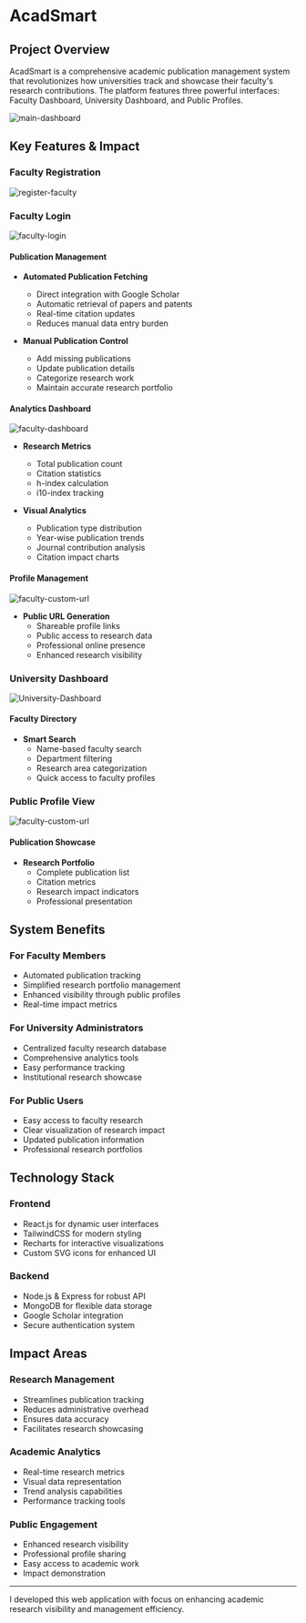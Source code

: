 # AcadSmart

## Project Overview
AcadSmart is a comprehensive academic publication management system that revolutionizes how universities track and showcase their faculty's research contributions. The platform features three powerful interfaces: Faculty Dashboard, University Dashboard, and Public Profiles.

![main-dashboard](https://github.com/user-attachments/assets/3534e517-7356-4a57-b781-021a466b1555)

## Key Features & Impact

### Faculty Registration
![register-faculty](https://github.com/user-attachments/assets/5320be61-884a-4707-91ed-8ca025604bd8)


### Faculty Login
![faculty-login](https://github.com/user-attachments/assets/71e39371-6d7d-4b18-afec-7649a837a381)

#### Publication Management
- **Automated Publication Fetching**
  - Direct integration with Google Scholar
  - Automatic retrieval of papers and patents
  - Real-time citation updates
  - Reduces manual data entry burden

- **Manual Publication Control**
  - Add missing publications
  - Update publication details
  - Categorize research work
  - Maintain accurate research portfolio

#### Analytics Dashboard
![faculty-dashboard](https://github.com/user-attachments/assets/7b517527-0d9f-400e-a241-1034bc20760b)
- **Research Metrics**
  - Total publication count
  - Citation statistics
  - h-index calculation
  - i10-index tracking
  
- **Visual Analytics**
  - Publication type distribution
  - Year-wise publication trends
  - Journal contribution analysis
  - Citation impact charts

#### Profile Management
![faculty-custom-url](https://github.com/user-attachments/assets/7424fbaf-659a-4290-bb90-22cdfe6e7857)
- **Public URL Generation**
  - Shareable profile links
  - Public access to research data
  - Professional online presence
  - Enhanced research visibility

### University Dashboard
![University-Dashboard](https://github.com/user-attachments/assets/627b6888-a7c5-4a2f-87a1-5e0f1b6a3f89)

#### Faculty Directory
- **Smart Search**
  - Name-based faculty search
  - Department filtering
  - Research area categorization
  - Quick access to faculty profiles

### Public Profile View
![faculty-custom-url](https://github.com/user-attachments/assets/48f45292-135d-4447-90d6-2ac63ae7c46d)

#### Publication Showcase
- **Research Portfolio**
  - Complete publication list
  - Citation metrics
  - Research impact indicators
  - Professional presentation

## System Benefits

### For Faculty Members
- Automated publication tracking
- Simplified research portfolio management
- Enhanced visibility through public profiles
- Real-time impact metrics

### For University Administrators
- Centralized faculty research database
- Comprehensive analytics tools
- Easy performance tracking
- Institutional research showcase

### For Public Users
- Easy access to faculty research
- Clear visualization of research impact
- Updated publication information
- Professional research portfolios

## Technology Stack

### Frontend
- React.js for dynamic user interfaces
- TailwindCSS for modern styling
- Recharts for interactive visualizations
- Custom SVG icons for enhanced UI

### Backend
- Node.js & Express for robust API
- MongoDB for flexible data storage
- Google Scholar integration
- Secure authentication system

## Impact Areas

### Research Management
- Streamlines publication tracking
- Reduces administrative overhead
- Ensures data accuracy
- Facilitates research showcasing

### Academic Analytics
- Real-time research metrics
- Visual data representation
- Trend analysis capabilities
- Performance tracking tools

### Public Engagement
- Enhanced research visibility
- Professional profile sharing
- Easy access to academic work
- Impact demonstration

---

I developed this web application with focus on enhancing academic research visibility and management efficiency.
